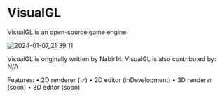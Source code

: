 # VisualGL
VisualGL is an open-source game engine.

![2024-01-07_21 39 11](https://github.com/Nabir14/VisualGL/assets/82253045/23ed1820-28d3-4b1d-8f29-2d7d8d3c9fb3)


VisualGL is originally written by Nabir14.
VisualGL is also contributed by:
N/A

Features:
• 2D renderer (✓)
• 2D editor (inDevelopment)
• 3D renderer (soon)
• 3D editor (soon)
